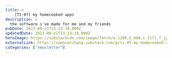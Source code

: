 ```yaml
---
title: >
    [TI-07] my homecooked apps
description: >
  the software i've made for me and my friends
pubDate: 2023-08-21T13:13:18.000Z
updatedDate: 2023-08-21T13:13:18.000Z
heroImage: https://substackcdn.com/image/fetch/w_1200,h_600,c_fill,f_jpg,q_auto:good,fl_progressive:steep,g_auto/https%3A%2F%2Fsubstack-post-media.s3.amazonaws.com%2Fpublic%2Fimages%2F1f039e08-f6e7-4669-9128-a8341315cbfb_2480x1395.jpeg
externalLink: https://spencerchang.substack.com/p/ti-07-my-homecooked-apps
categories: ["newsletter"]
---
```

    